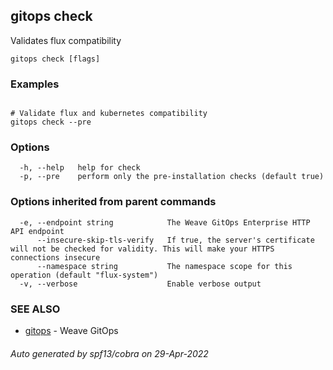 ## gitops check

Validates flux compatibility

```
gitops check [flags]
```

### Examples

```

# Validate flux and kubernetes compatibility
gitops check --pre

```

### Options

```
  -h, --help   help for check
  -p, --pre    perform only the pre-installation checks (default true)
```

### Options inherited from parent commands

```
  -e, --endpoint string            The Weave GitOps Enterprise HTTP API endpoint
      --insecure-skip-tls-verify   If true, the server's certificate will not be checked for validity. This will make your HTTPS connections insecure
      --namespace string           The namespace scope for this operation (default "flux-system")
  -v, --verbose                    Enable verbose output
```

### SEE ALSO

* [gitops](gitops.md)	 - Weave GitOps

###### Auto generated by spf13/cobra on 29-Apr-2022
